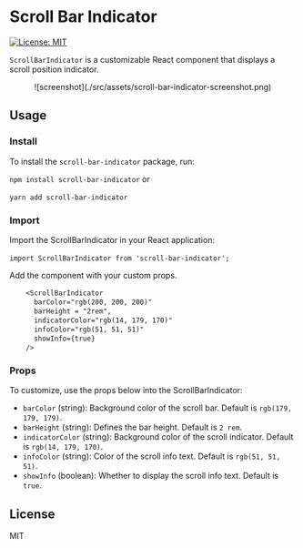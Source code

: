# Scroll Bar Indicator 

[![License: MIT](https://img.shields.io/badge/License-MIT-yellow.svg)](https://opensource.org/licenses/MIT)

`ScrollBarIndicator` is a customizable React component that displays a scroll position indicator.

<p align="center">
  ![screenshot](./src/assets/scroll-bar-indicator-screenshot.png)
</p>



## Usage

### Install

To install the `scroll-bar-indicator` package, run:

`npm install scroll-bar-indicator` or 

`yarn add scroll-bar-indicator`

### Import

Import the ScrollBarIndicator in your React application:

`import ScrollBarIndicator from 'scroll-bar-indicator';`

Add the component with your custom props.

```
    <ScrollBarIndicator
      barColor="rgb(200, 200, 200)"
      barHeight = "2rem",
      indicatorColor="rgb(14, 179, 170)" 
      infoColor="rgb(51, 51, 51)"
      showInfo={true}
    />

```

### Props

To customize, use the props below into the ScrollBarIndicator:

- `barColor` (string): Background color of the scroll bar. Default is `rgb(179, 179, 179)`.
- `barHeight` (string): Defines the bar height. Default is `2 rem`.
- `indicatorColor` (string): Background color of the scroll indicator. Default is `rgb(14, 179, 170)`.
- `infoColor` (string): Color of the scroll info text. Default is `rgb(51, 51, 51)`.
- `showInfo` (boolean): Whether to display the scroll info text. Default is `true`.

## License

MIT